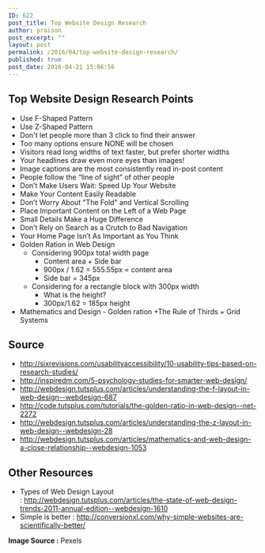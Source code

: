 ```yaml
---
ID: 622
post_title: Top Website Design Research
author: praison
post_excerpt: ""
layout: post
permalink: /2016/04/top-website-design-research/
published: true
post_date: 2016-04-21 15:06:56
---
```

<h2><strong>Top Website Design Research Points</strong></h2>
<ul>
 	<li>Use F-Shaped Pattern</li>
 	<li>Use Z-Shaped Pattern</li>
 	<li>Don't let people more than 3 click to find their answer</li>
 	<li>Too many options ensure NONE will be chosen</li>
 	<li>Visitors read long widths of text faster, but prefer shorter widths</li>
 	<li>Your headlines draw even more eyes than images!</li>
 	<li>Image captions are the most consistently read in-post content</li>
 	<li>People follow the “line of sight” of other people</li>
 	<li>Don’t Make Users Wait: Speed Up Your Website</li>
 	<li>Make Your Content Easily Readable</li>
 	<li>Don’t Worry About "The Fold" and Vertical Scrolling</li>
 	<li>Place Important Content on the Left of a Web Page</li>
 	<li>Small Details Make a Huge Difference</li>
 	<li>Don’t Rely on Search as a Crutch to Bad Navigation</li>
 	<li>Your Home Page Isn’t As Important as You Think</li>
 	<li>Golden Ration in Web Design
<ul>
 	<li>Considering 900px total width page
<ul>
 	<li>Content area + Side bar</li>
 	<li>900px / 1.62 = 555.55px = content area</li>
 	<li>Side bar = 345px</li>
</ul>
</li>
 	<li>Considering for a rectangle block with 300px width
<ul>
 	<li>What is the height?</li>
 	<li>300px/1.62 = 185px height</li>
</ul>
</li>
</ul>
</li>
 	<li>Mathematics and Design - Golden ration +The Rule of Thirds + Grid Systems</li>
</ul>
<h2><strong>Source</strong></h2>
<ul>
 	<li><a href="http://sixrevisions.com/usabilityaccessibility/10-usability-tips-based-on-research-studies/">http://sixrevisions.com/usabilityaccessibility/10-usability-tips-based-on-research-studies/</a></li>
 	<li><a href="http://inspiredm.com/5-psychology-studies-for-smarter-web-design/">http://inspiredm.com/5-psychology-studies-for-smarter-web-design/</a></li>
 	<li><a href="http://webdesign.tutsplus.com/articles/understanding-the-f-layout-in-web-design--webdesign-687">http://webdesign.tutsplus.com/articles/understanding-the-f-layout-in-web-design--webdesign-687</a></li>
 	<li><a href="http://code.tutsplus.com/tutorials/the-golden-ratio-in-web-design--net-2272">http://code.tutsplus.com/tutorials/the-golden-ratio-in-web-design--net-2272</a></li>
 	<li><a href="http://webdesign.tutsplus.com/articles/understanding-the-z-layout-in-web-design--webdesign-28">http://webdesign.tutsplus.com/articles/understanding-the-z-layout-in-web-design--webdesign-28</a></li>
 	<li><a href="http://webdesign.tutsplus.com/articles/mathematics-and-web-design-a-close-relationship--webdesign-1053">http://webdesign.tutsplus.com/articles/mathematics-and-web-design-a-close-relationship--webdesign-1053</a></li>
</ul>
<h2><strong>Other Resources</strong></h2>
<ul>
 	<li>Types of Web Design Layout : <a href="http://webdesign.tutsplus.com/articles/the-state-of-web-design-trends-2011-annual-edition--webdesign-1610">http://webdesign.tutsplus.com/articles/the-state-of-web-design-trends-2011-annual-edition--webdesign-1610</a></li>
 	<li>Simple is better : <a href="http://conversionxl.com/why-simple-websites-are-scientifically-better/">http://conversionxl.com/why-simple-websites-are-scientifically-better/</a></li>
</ul>
<strong>Image Source :</strong> Pexels